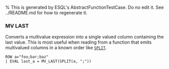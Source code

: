 % This is generated by ESQL's AbstractFunctionTestCase. Do no edit it. See ../README.md for how to regenerate it.

### MV LAST
Converts a multivalue expression into a single valued column containing the last
value. This is most useful when reading from a function that emits multivalued
columns in a known order like [`SPLIT`](https://www.elastic.co/docs/reference/query-languages/esql/functions-operators/string-functions#esql-split).

```esql
ROW a="foo;bar;baz"
| EVAL last_a = MV_LAST(SPLIT(a, ";"))
```
